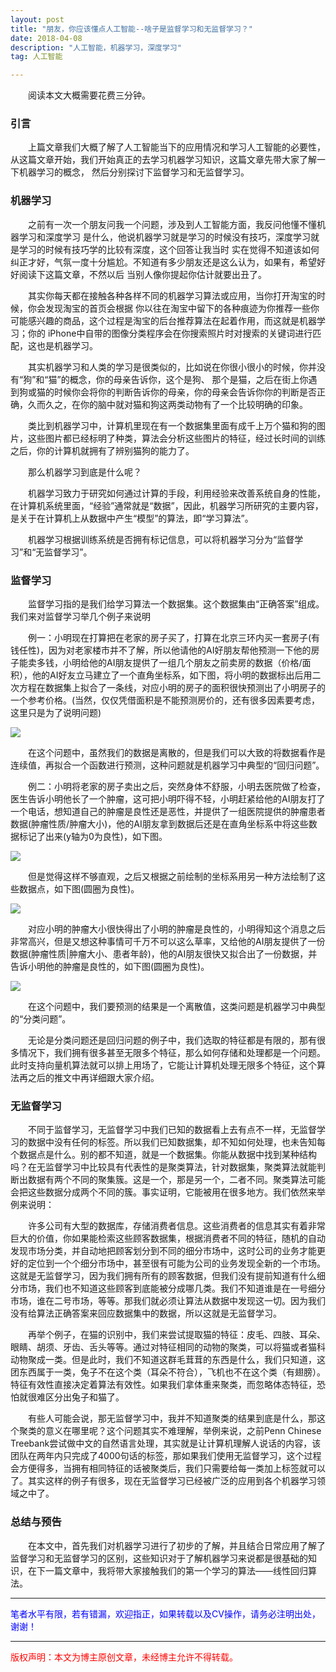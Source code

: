 ```yaml
---
layout: post
title: "朋友，你应该懂点人工智能--啥子是监督学习和无监督学习？"
date: 2018-04-08
description: "人工智能，机器学习，深度学习"
tag: 人工智能

---
```


&emsp;&emsp;阅读本文大概需要花费三分钟。

### 引言

&emsp;&emsp;上篇文章我们大概了解了人工智能当下的应用情况和学习人工智能的必要性，
从这篇文章开始，我们开始真正的去学习机器学习知识，这篇文章先带大家了解一下机器学习的概念，
然后分别探讨下监督学习和无监督学习。

### 机器学习

&emsp;&emsp;之前有一次一个朋友问我一个问题，涉及到人工智能方面，我反问他懂不懂机器学习和深度学习
是什么，他说机器学习就是学习的时候没有技巧，深度学习就是学习的时候有技巧学的比较有深度，这个回答让我当时
实在觉得不知道该如何纠正才好，气氛一度十分尴尬。不知道有多少朋友还是这么认为，如果有，希望好好阅读下这篇文章，不然以后
当别人像你提起你估计就要出丑了。

&emsp;&emsp;其实你每天都在接触各种各样不同的机器学习算法或应用，当你打开淘宝的时候，你会发现淘宝的首页会根据
你以往在淘宝中留下的各种痕迹为你推荐一些你可能感兴趣的商品，这个过程是淘宝的后台推荐算法在起着作用，而这就是机器学习；你的
iPhone中自带的图像分类程序会在你搜索照片时对搜索的关键词进行匹配，这也是机器学习。

&emsp;&emsp;其实机器学习和人类的学习是很类似的，比如说在你很小很小的时候，你并没有“狗”和“猫”的概念，你的母亲告诉你，这个是狗、
那个是猫，之后在街上你遇到狗或猫的时候你会将你的判断告诉你的母亲，你的母亲会告诉你你的判断是否正确，久而久之，在你的脑中就对猫和狗这两类动物有了一个比较明确的印象。

&emsp;&emsp;类比到机器学习中，计算机里现在有一个数据集里面有成千上万个猫和狗的图片，这些图片都已经标明了种类，算法会分析这些图片的特征，经过长时间的训练之后，你的计算机就拥有了辨别猫狗的能力了。

&emsp;&emsp;那么机器学习到底是什么呢？

&emsp;&emsp;机器学习致力于研究如何通过计算的手段，利用经验来改善系统自身的性能，在计算机系统里面，“经验”通常就是“数据”，因此，机器学习所研究的主要内容，是关于在计算机上从数据中产生“模型”的算法，即“学习算法”。

&emsp;&emsp;机器学习根据训练系统是否拥有标记信息，可以将机器学习分为“监督学习”和“无监督学习”。

### 监督学习

&emsp;&emsp;监督学习指的是我们给学习算法一个数据集。这个数据集由“正确答案”组成。我们来对监督学习举几个例子来说明

&emsp;&emsp;例一：小明现在打算把在老家的房子买了，打算在北京三环内买一套房子(有钱任性)，因为对老家楼市并不了解，所以他请他的AI好朋友帮他预测一下他的房子能卖多钱，小明给他的AI朋友提供了一组几个朋友之前卖房的数据（价格/面积），他的AI好友立马建立了一个直角坐标系，如下图，将小明的数据标出后用二次方程在数据集上拟合了一条线，对应小明的房子的面积很快预测出了小明房子的一个参考价格。(当然，仅仅凭借面积是不能预测房价的，还有很多因素要考虑，这里只是为了说明问题)

![](http://ww1.sinaimg.cn/large/006CsMmSgy1fq7urn4o4tj30nh0dnjt1.jpg)

&emsp;&emsp;在这个问题中，虽然我们的数据是离散的，但是我们可以大致的将数据看作是连续值，再拟合一个函数进行预测，这种问题就是机器学习中典型的“回归问题”。

&emsp;&emsp;例二：小明将老家的房子卖出之后，突然身体不舒服，小明去医院做了检查，医生告诉小明他长了一个肿瘤，这可把小明吓得不轻，小明赶紧给他的AI朋友打了一个电话，想知道自己的肿瘤是良性还是恶性，并提供了一组医院提供的肿瘤患者数据(肿瘤性质/肿瘤大小)，他的AI朋友拿到数据后还是在直角坐标系中将这些数据标记了出来(y轴为0为良性)，如下图。

![](http://ww1.sinaimg.cn/large/006CsMmSgy1fq7uwlapq0j30hg07jaan.jpg)

&emsp;&emsp;但是觉得这样不够直观，之后又根据之前绘制的坐标系用另一种方法绘制了这些数据点，如下图(圆圈为良性)。

![](http://ww1.sinaimg.cn/large/006CsMmSgy1fq7utv4myfj30o60b7wg3.jpg)

&emsp;&emsp;对应小明的肿瘤大小很快得出了小明的肿瘤是良性的，小明得知这个消息之后非常高兴，但是又想这种事情可千万不可以这么草率，又给他的AI朋友提供了一份数据(肿瘤性质|肿瘤大小、患者年龄)，他的AI朋友很快又拟合出了一份数据，并告诉小明他的肿瘤是良性的，如下图(圆圈为良性)。

![](http://ww1.sinaimg.cn/large/006CsMmSgy1fq7v2ks95aj30m609n75a.jpg)

&emsp;&emsp;在这个问题中，我们要预测的结果是一个离散值，这类问题是机器学习中典型的“分类问题”。

&emsp;&emsp;无论是分类问题还是回归问题的例子中，我们选取的特征都是有限的，那有很多情况下，我们拥有很多甚至无限多个特征，那么如何存储和处理都是一个问题。此时支持向量机算法就可以排上用场了，它能让计算机处理无限多个特征，这个算法再之后的推文中再详细跟大家介绍。

### 无监督学习

&emsp;&emsp;不同于监督学习，无监督学习中我们已知的数据看上去有点不一样，无监督学习的数据中没有任何的标签。所以我们已知数据集，却不知如何处理，也未告知每个数据点是什么。别的都不知道，就是一个数据集。你能从数据中找到某种结构吗？在无监督学习中比较具有代表性的是聚类算法，针对数据集，聚类算法就能判断出数据有两个不同的聚集簇。这是一个，那是另一个，二者不同。聚类算法可能会把这些数据分成两个不同的簇。事实证明，它能被用在很多地方。我们依然来举例来说明：

&emsp;&emsp;许多公司有大型的数据库，存储消费者信息。这些消费者的信息其实有着非常巨大的价值，你如果能检索这些顾客数据集，根据消费者不同的特征，随机的自动发现市场分类，并自动地把顾客划分到不同的细分市场中，这时公司的业务才能更好的定位到一个个细分市场中，甚至很有可能为公司的业务发现全新的一个市场。这就是无监督学习，因为我们拥有所有的顾客数据，但我们没有提前知道有什么细分市场，我们也不知道这些顾客到底能被分成哪几类。我们不知道谁是在一号细分市场，谁在二号市场，等等。那我们就必须让算法从数据中发现这一切。因为我们没有给算法正确答案来回应数据集中的数据，所以这就是无监督学习。

&emsp;&emsp;再举个例子，在猫的识别中，我们来尝试提取猫的特征：皮毛、四肢、耳朵、眼睛、胡须、牙齿、舌头等等。通过对特征相同的动物的聚类，可以将猫或者猫科动物聚成一类。但是此时，我们不知道这群毛茸茸的东西是什么，我们只知道，这团东西属于一类，兔子不在这个类（耳朵不符合），飞机也不在这个类（有翅膀）。特征有效性直接决定着算法有效性。如果我们拿体重来聚类，而忽略体态特征，恐怕就很难区分出兔子和猫了。

&emsp;&emsp;有些人可能会说，那无监督学习中，我并不知道聚类的结果到底是什么，那这个聚类的意义在哪里呢？这个问题其实不难理解，举例来说，之前Penn Chinese Treebank尝试做中文的自然语言处理，其实就是让计算机理解人说话的内容，该团队在两年内只完成了4000句话的标签，那如果我们使用无监督学习，这个过程会方便得多，当拥有相同特征的话被聚类后，我们只需要给每一类加上标签就可以了。其实这样的例子有很多，现在无监督学习已经被广泛的应用到各个机器学习领域之中了。

### 总结与预告

&emsp;&emsp;在本文中，首先我们对机器学习进行了初步的了解，并且结合日常应用了解了监督学习和无监督学习的区别，这些知识对于了解机器学习来说都是很基础的知识，在下一篇文章中，我将带大家接触我们的第一个学习的算法——线性回归算法。

----------
<font color="blue">笔者水平有限，若有错漏，欢迎指正，如果转载以及CV操作，请务必注明出处，谢谢！</font>


----------


<font color="red">版权声明：本文为博主原创文章，未经博主允许不得转载。</font>
